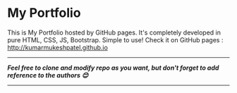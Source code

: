 # My Portfolio
This is My Portfolio hosted by GitHub pages. It's completely developed in pure HTML, CSS, JS, Bootstrap. Simple to use!
Check it on GitHub pages : http://kumarmukeshpatel.github.io


---
***Feel free to clone and modify repo as you want, but don't forget to add reference to the authors 😊***

---